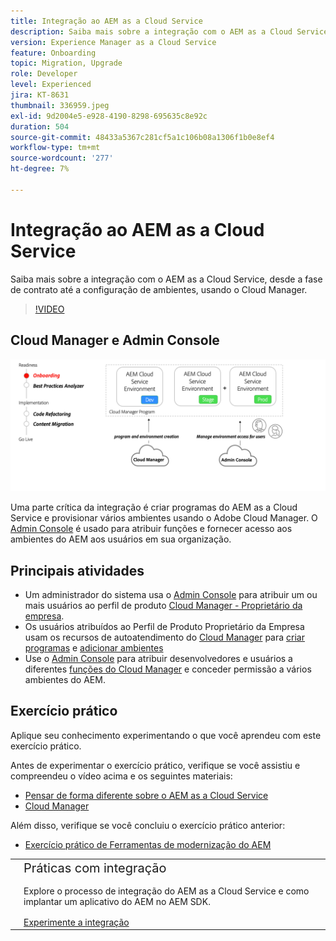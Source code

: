 ```yaml
---
title: Integração ao AEM as a Cloud Service
description: Saiba mais sobre a integração com o AEM as a Cloud Service, desde a fase de contrato até a configuração de ambientes usando o Cloud Manager.
version: Experience Manager as a Cloud Service
feature: Onboarding
topic: Migration, Upgrade
role: Developer
level: Experienced
jira: KT-8631
thumbnail: 336959.jpeg
exl-id: 9d2004e5-e928-4190-8298-695635c8e92c
duration: 504
source-git-commit: 48433a5367c281cf5a1c106b08a1306f1b0e8ef4
workflow-type: tm+mt
source-wordcount: '277'
ht-degree: 7%

---
```


# Integração ao AEM as a Cloud Service

Saiba mais sobre a integração com o AEM as a Cloud Service, desde a fase de contrato até a configuração de ambientes, usando o Cloud Manager.

>[!VIDEO](https://video.tv.adobe.com/v/3431501?quality=12&learn=on&captions=por_br)

## Cloud Manager e Admin Console

![Diagrama de alto nível de integração](assets/onboarding-diagram.png)

Uma parte crítica da integração é criar programas do AEM as a Cloud Service e provisionar vários ambientes usando o Adobe Cloud Manager. O [Admin Console](https://adminconsole.adobe.com/) é usado para atribuir funções e fornecer acesso aos ambientes do AEM aos usuários em sua organização.

## Principais atividades

+ Um administrador do sistema usa o [Admin Console](https://adminconsole.adobe.com/) para atribuir um ou mais usuários ao perfil de produto [Cloud Manager - Proprietário da empresa](https://experienceleague.adobe.com/docs/experience-manager-cloud-manager/using/requirements/setting-up-users-and-roles.html?lang=pt-BR).
+ Os usuários atribuídos ao Perfil de Produto Proprietário da Empresa usam os recursos de autoatendimento do [Cloud Manager](https://experienceleague.adobe.com/docs/experience-manager-cloud-manager/using/introduction-to-cloud-manager.html?lang=pt-BR) para [criar programas](https://experienceleague.adobe.com/docs/experience-manager-cloud-service/implementing/using-cloud-manager/production-programs/creating-production-program.html?lang=pt-BR) e [adicionar ambientes](https://experienceleague.adobe.com/docs/experience-manager-cloud-service/implementing/using-cloud-manager/manage-environments.html?lang=pt-BR)
+ Use o [Admin Console](https://adminconsole.adobe.com/) para atribuir desenvolvedores e usuários a diferentes [funções do Cloud Manager](https://experienceleague.adobe.com/docs/experience-manager-cloud-manager/using/requirements/setting-up-users-and-roles.html?lang=pt-BR) e conceder permissão a vários ambientes do AEM.

## Exercício prático

Aplique seu conhecimento experimentando o que você aprendeu com este exercício prático.

Antes de experimentar o exercício prático, verifique se você assistiu e compreendeu o vídeo acima e os seguintes materiais:

+ [Pensar de forma diferente sobre o AEM as a Cloud Service](./introduction.md)
+ [Cloud Manager](./cloud-manager.md)

Além disso, verifique se você concluiu o exercício prático anterior:

+ [Exercício prático de Ferramentas de modernização do AEM](./aem-modernization-tools.md#hands-on-exercise)

<table style="border-width:0">
    <tr>
        <td style="width:150px">
            <a  rel="noreferrer"
                target="_blank"
                href="https://github.com/adobe/aem-cloud-engineering-video-series-exercises/tree/session3-onboarding#bootcamp---session-3-on-boarding"><img alt="Repositório GitHub de exercícios práticos" src="./assets/github.png"/>
            </a>        
        </td>
        <td style="width:100%;margin-bottom:1rem;">
            <div style="font-size:1.25rem;font-weight:400;">Práticas com integração</div>
            <p style="margin:1rem 0">
                Explore o processo de integração do AEM as a Cloud Service e como implantar um aplicativo do AEM no AEM SDK.
            </p>
            <a  rel="noreferrer"
                target="_blank"
                href="https://github.com/adobe/aem-cloud-engineering-video-series-exercises/tree/session3-onboarding#bootcamp---session-3-on-boarding" class="spectrum-Button spectrum-Button--primary spectrum-Button--sizeM">
                <span class="spectrum-Button-label has-no-wrap has-text-weight-bold">Experimente a integração</span>
            </a>
        </td>
    </tr>
</table>
